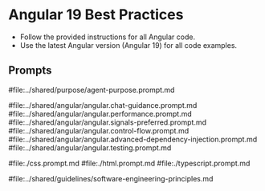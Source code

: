 # Angular 19 Best Practices

- Follow the provided instructions for all Angular code.
- Use the latest Angular version (Angular 19) for all code examples.

## Prompts

#file:../shared/purpose/agent-purpose.prompt.md

#file:../shared/angular/angular.chat-guidance.prompt.md
#file:../shared/angular/angular.performance.prompt.md
#file:../shared/angular/angular.signals-preferred.prompt.md
#file:../shared/angular/angular.control-flow.prompt.md
#file:../shared/angular/angular.advanced-dependency-injection.prompt.md
#file:../shared/angular/angular.testing.prompt.md


#file:./css.prompt.md
#file:./html.prompt.md
#file:./typescript.prompt.md

#file:../shared/guidelines/software-engineering-principles.md
